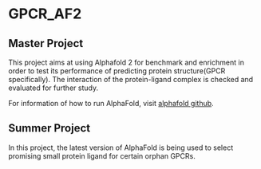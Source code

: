 # GPCR_AF2
## Master Project
This project aims at using Alphafold 2 for benchmark and enrichment in order to test its performance of predicting protein structure(GPCR specifically). The interaction of the protein-ligand complex is checked and evaluated for further study. 

For information of how to run AlphaFold, visit [alphafold github](https://github.com/deepmind/alphafold).

## Summer Project
In this project, the latest version of AlphaFold is being used to select promising small protein ligand for certain orphan GPCRs. 
